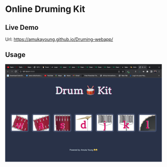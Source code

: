 # Online Druming Kit

## Live Demo
 Url: https://amukayoung.github.io/Druming-webapp/

 ## Usage
![Screen Shot](./images/drumkit.png)
